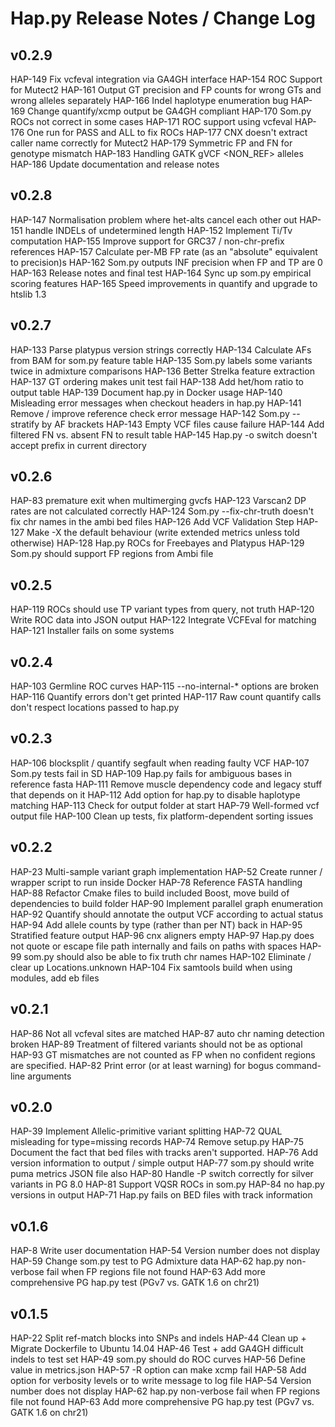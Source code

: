 # Hap.py Release Notes / Change Log

## v0.2.9

HAP-149	Fix vcfeval integration via GA4GH interface
HAP-154	ROC Support for Mutect2
HAP-161	Output GT precision and FP counts for wrong GTs and wrong alleles separately
HAP-166	Indel haplotype enumeration bug
HAP-169	Change quantify/xcmp output be GA4GH compliant
HAP-170	Som.py ROCs not correct in some cases
HAP-171	ROC support using vcfeval
HAP-176	One run for PASS and ALL to fix ROCs
HAP-177	CNX doesn't extract caller name correctly for Mutect2
HAP-179	Symmetric FP and FN for genotype mismatch
HAP-183	Handling GATK gVCF \<NON\_REF\> alleles
HAP-186	Update documentation and release notes


## v0.2.8

HAP-147 Normalisation problem where het-alts cancel each other out
HAP-151 handle INDELs of undetermined length
HAP-152 Implement Ti/Tv computation
HAP-155 Improve support for GRC37 / non-chr-prefix references
HAP-157 Calculate per-MB FP rate (as an "absolute" equivalent to precision)s
HAP-162 Som.py outputs INF precision when FP and TP are 0
HAP-163 Release notes and final test
HAP-164 Sync up som.py empirical scoring features
HAP-165 Speed improvements in quantify and upgrade to htslib 1.3

## v0.2.7

HAP-133 Parse platypus version strings correctly
HAP-134 Calculate AFs from BAM for som.py feature table
HAP-135 Som.py labels some variants twice in admixture comparisons
HAP-136 Better Strelka feature extraction
HAP-137 GT ordering makes unit test fail
HAP-138 Add het/hom ratio to output table
HAP-139 Document hap.py in Docker usage
HAP-140 Misleading error messages when checkout headers in hap.py
HAP-141 Remove / improve reference check error message
HAP-142 Som.py -- stratify by AF brackets
HAP-143 Empty VCF files cause failure
HAP-144 Add filtered FN vs. absent FN to result table
HAP-145 Hap.py -o switch doesn't accept prefix in current directory

## v0.2.6

HAP-83  premature exit when multimerging gvcfs
HAP-123 Varscan2 DP rates are not calculated correctly
HAP-124 Som.py --fix-chr-truth doesn't fix chr names in the ambi bed files
HAP-126 Add VCF Validation Step
HAP-127 Make -X the default behaviour (write extended metrics unless told otherwise)
HAP-128 Hap.py ROCs for Freebayes and Platypus
HAP-129 Som.py should support FP regions from Ambi file

## v0.2.5

HAP-119 ROCs should use TP variant types from query, not truth
HAP-120 Write ROC data into JSON output
HAP-122 Integrate VCFEval for matching
HAP-121 Installer fails on some systems

## v0.2.4

HAP-103 Germline ROC curves
HAP-115 --no-internal-* options are broken
HAP-116 Quantify errors don't get printed
HAP-117 Raw count quantify calls don't respect locations passed to hap.py

## v0.2.3

HAP-106 blocksplit / quantify segfault when reading faulty VCF
HAP-107 Som.py tests fail in SD
HAP-109 Hap.py fails for ambiguous bases in reference fasta
HAP-111 Remove muscle dependency code and legacy stuff that depends on it
HAP-112 Add option for hap.py to disable haplotype matching
HAP-113 Check for output folder at start
HAP-79  Well-formed vcf output file
HAP-100 Clean up tests, fix platform-dependent sorting issues

## v0.2.2

HAP-23  Multi-sample variant graph implementation
HAP-52  Create runner / wrapper script to run inside Docker
HAP-78  Reference FASTA handling
HAP-88  Refactor Cmake files to build included Boost, move build of dependencies to build folder
HAP-90  Implement parallel graph enumeration
HAP-92  Quantify should annotate the output VCF according to actual status
HAP-94  Add allele counts by type (rather than per NT) back in
HAP-95  Stratified feature output
HAP-96  cnx aligners empty
HAP-97  Hap.py does not quote or escape file path internally and fails on paths with spaces
HAP-99  som.py should also be able to fix truth chr names
HAP-102 Eliminate / clear up Locations.unknown
HAP-104 Fix samtools build when using modules, add eb files

## v0.2.1

HAP-86  Not all vcfeval sites are matched
HAP-87  auto chr naming detection broken
HAP-89  Treatment of filtered variants should not be as optional
HAP-93  GT mismatches are not counted as FP when no confident regions are specified.
HAP-82  Print error (or at least warning) for bogus command-line arguments

## v0.2.0

HAP-39  Implement Allelic-primitive variant splitting
HAP-72  QUAL misleading for type=missing records
HAP-74  Remove setup.py
HAP-75  Document the fact that bed files with tracks aren't supported.
HAP-76  Add version information to output / simple output
HAP-77  som.py should write puma metrics JSON file also
HAP-80  Handle -P switch correctly for silver variants in PG 8.0
HAP-81  Support VQSR ROCs in som.py
HAP-84  no hap.py versions in output
HAP-71  Hap.py fails on BED files with track information

## v0.1.6

HAP-8   Write user documentation
HAP-54  Version number does not display
HAP-59  Change som.py test to PG Admixture data
HAP-62  hap.py non-verbose fail when FP regions file not found
HAP-63  Add more comprehensive PG hap.py test (PGv7 vs. GATK 1.6 on chr21)

## v0.1.5

HAP-22  Split ref-match blocks into SNPs and indels
HAP-44  Clean up + Migrate Dockerfile to Ubuntu 14.04
HAP-46  Test + add GA4GH difficult indels to test set
HAP-49  som.py should do ROC curves
HAP-56  Define value in metrics.json
HAP-57  -R option can make xcmp fail
HAP-58  Add option for verbosity levels or to write message to log file
HAP-54  Version number does not display
HAP-62  hap.py non-verbose fail when FP regions file not found
HAP-63  Add more comprehensive PG hap.py test (PGv7 vs. GATK 1.6 on chr21)
